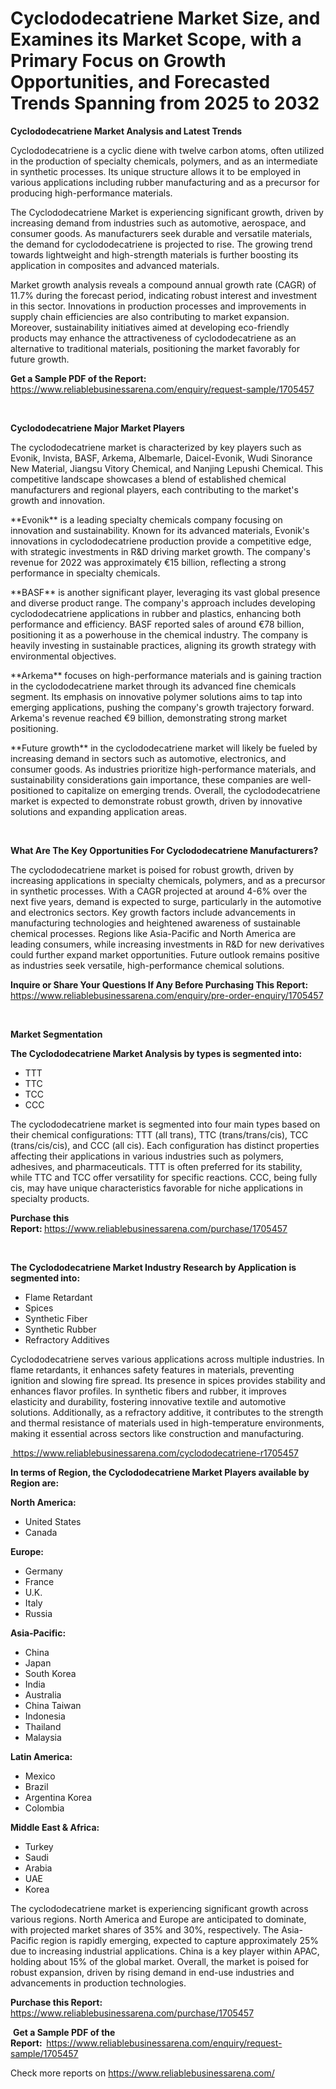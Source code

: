 <p><h1>Cyclododecatriene Market Size, and Examines its Market Scope, with a Primary Focus on Growth Opportunities, and Forecasted Trends Spanning from 2025 to 2032</h1></p><p><strong>Cyclododecatriene Market Analysis and Latest Trends</strong></p>
<p><p>Cyclododecatriene is a cyclic diene with twelve carbon atoms, often utilized in the production of specialty chemicals, polymers, and as an intermediate in synthetic processes. Its unique structure allows it to be employed in various applications including rubber manufacturing and as a precursor for producing high-performance materials.</p><p>The Cyclododecatriene Market is experiencing significant growth, driven by increasing demand from industries such as automotive, aerospace, and consumer goods. As manufacturers seek durable and versatile materials, the demand for cyclododecatriene is projected to rise. The growing trend towards lightweight and high-strength materials is further boosting its application in composites and advanced materials.</p><p>Market growth analysis reveals a compound annual growth rate (CAGR) of 11.7% during the forecast period, indicating robust interest and investment in this sector. Innovations in production processes and improvements in supply chain efficiencies are also contributing to market expansion. Moreover, sustainability initiatives aimed at developing eco-friendly products may enhance the attractiveness of cyclododecatriene as an alternative to traditional materials, positioning the market favorably for future growth.</p></p>
<p><strong>Get a Sample PDF of the Report:&nbsp;</strong> <a href="https://www.reliablebusinessarena.com/enquiry/request-sample/1705457?utm_campaign=3527&utm_medium=2&utm_source=Github&utm_content=ia&utm_term=27032025&utm_id=cyclododecatriene">https://www.reliablebusinessarena.com/enquiry/request-sample/1705457</a></p>
<p>&nbsp;</p>
<p><strong>Cyclododecatriene Major Market Players</strong></p>
<p><p>The cyclododecatriene market is characterized by key players such as Evonik, Invista, BASF, Arkema, Albemarle, Daicel-Evonik, Wudi Sinorance New Material, Jiangsu Vitory Chemical, and Nanjing Lepushi Chemical. This competitive landscape showcases a blend of established chemical manufacturers and regional players, each contributing to the market's growth and innovation.</p><p>**Evonik** is a leading specialty chemicals company focusing on innovation and sustainability. Known for its advanced materials, Evonik's innovations in cyclododecatriene production provide a competitive edge, with strategic investments in R&D driving market growth. The company's revenue for 2022 was approximately €15 billion, reflecting a strong performance in specialty chemicals.</p><p>**BASF** is another significant player, leveraging its vast global presence and diverse product range. The company's approach includes developing cyclododecatriene applications in rubber and plastics, enhancing both performance and efficiency. BASF reported sales of around €78 billion, positioning it as a powerhouse in the chemical industry. The company is heavily investing in sustainable practices, aligning its growth strategy with environmental objectives.</p><p>**Arkema** focuses on high-performance materials and is gaining traction in the cyclododecatriene market through its advanced fine chemicals segment. Its emphasis on innovative polymer solutions aims to tap into emerging applications, pushing the company's growth trajectory forward. Arkema's revenue reached €9 billion, demonstrating strong market positioning.</p><p>**Future growth** in the cyclododecatriene market will likely be fueled by increasing demand in sectors such as automotive, electronics, and consumer goods. As industries prioritize high-performance materials, and sustainability considerations gain importance, these companies are well-positioned to capitalize on emerging trends. Overall, the cyclododecatriene market is expected to demonstrate robust growth, driven by innovative solutions and expanding application areas.</p></p>
<p>&nbsp;</p>
<p><strong>What Are The Key Opportunities For Cyclododecatriene Manufacturers?</strong></p>
<p><p>The cyclododecatriene market is poised for robust growth, driven by increasing applications in specialty chemicals, polymers, and as a precursor in synthetic processes. With a CAGR projected at around 4-6% over the next five years, demand is expected to surge, particularly in the automotive and electronics sectors. Key growth factors include advancements in manufacturing technologies and heightened awareness of sustainable chemical processes. Regions like Asia-Pacific and North America are leading consumers, while increasing investments in R&D for new derivatives could further expand market opportunities. Future outlook remains positive as industries seek versatile, high-performance chemical solutions.</p></p>
<p><strong>Inquire or Share Your Questions If Any Before Purchasing This Report:</strong> <a href="https://www.reliablebusinessarena.com/enquiry/pre-order-enquiry/1705457?utm_campaign=3527&utm_medium=2&utm_source=Github&utm_content=ia&utm_term=27032025&utm_id=cyclododecatriene">https://www.reliablebusinessarena.com/enquiry/pre-order-enquiry/1705457</a></p>
<p>&nbsp;</p>
<p><strong>Market Segmentation</strong></p>
<p><strong>The Cyclododecatriene Market Analysis by types is segmented into:</strong></p>
<p><ul><li>TTT</li><li>TTC</li><li>TCC</li><li>CCC</li></ul></p>
<p><p>The cyclododecatriene market is segmented into four main types based on their chemical configurations: TTT (all trans), TTC (trans/trans/cis), TCC (trans/cis/cis), and CCC (all cis). Each configuration has distinct properties affecting their applications in various industries such as polymers, adhesives, and pharmaceuticals. TTT is often preferred for its stability, while TTC and TCC offer versatility for specific reactions. CCC, being fully cis, may have unique characteristics favorable for niche applications in specialty products.</p></p>
<p><strong>Purchase this Report:&nbsp;</strong><a href="https://www.reliablebusinessarena.com/purchase/1705457?utm_campaign=3527&utm_medium=2&utm_source=Github&utm_content=ia&utm_term=27032025&utm_id=cyclododecatriene">https://www.reliablebusinessarena.com/purchase/1705457</a></p>
<p>&nbsp;</p>
<p><strong>The Cyclododecatriene Market Industry Research by Application is segmented into:</strong></p>
<p><ul><li>Flame Retardant</li><li>Spices</li><li>Synthetic Fiber</li><li>Synthetic Rubber</li><li>Refractory Additives</li></ul></p>
<p><p>Cyclododecatriene serves various applications across multiple industries. In flame retardants, it enhances safety features in materials, preventing ignition and slowing fire spread. Its presence in spices provides stability and enhances flavor profiles. In synthetic fibers and rubber, it improves elasticity and durability, fostering innovative textile and automotive solutions. Additionally, as a refractory additive, it contributes to the strength and thermal resistance of materials used in high-temperature environments, making it essential across sectors like construction and manufacturing.</p></p>
<p><a href="https://www.reliablebusinessarena.com/cyclododecatriene-r1705457?utm_campaign=3527&utm_medium=2&utm_source=Github&utm_content=ia&utm_term=27032025&utm_id=cyclododecatriene">&nbsp;https://www.reliablebusinessarena.com/cyclododecatriene-r1705457</a></p>
<p><strong>In terms of Region, the Cyclododecatriene Market Players available by Region are:</strong></p>
<p>
    <p> <strong> North America: </strong>
        <ul>
            <li>United States</li>
            <li>Canada</li>
        </ul>
        </p> 
    <p> <strong> Europe: </strong>
        <ul>
            <li>Germany</li>
            <li>France</li>
            <li>U.K.</li>
            <li>Italy</li>
            <li>Russia</li>
        </ul>
        </p> 
    <p> <strong> Asia-Pacific: </strong>
        <ul>
            <li>China</li>
            <li>Japan</li>
            <li>South Korea</li>
            <li>India</li>
            <li>Australia</li>
            <li>China Taiwan</li>
            <li>Indonesia</li>
            <li>Thailand</li>
            <li>Malaysia</li>
        </ul>
        </p> 
    <p> <strong> Latin America: </strong>
        <ul>
            <li>Mexico</li>
            <li>Brazil</li>
            <li>Argentina Korea</li>
            <li>Colombia</li>
        </ul>
        </p> 
    <p> <strong> Middle East & Africa: </strong>
        <ul>
            <li>Turkey</li>
            <li>Saudi</li>
            <li>Arabia</li>
            <li>UAE</li>
            <li>Korea</li>
        </ul>
    </p>
    </p>
<p><p>The cyclododecatriene market is experiencing significant growth across various regions. North America and Europe are anticipated to dominate, with projected market shares of 35% and 30%, respectively. The Asia-Pacific region is rapidly emerging, expected to capture approximately 25% due to increasing industrial applications. China is a key player within APAC, holding about 15% of the global market. Overall, the market is poised for robust expansion, driven by rising demand in end-use industries and advancements in production technologies.</p></p>
<p><strong>Purchase this Report: </strong><a href="https://www.reliablebusinessarena.com/purchase/1705457?utm_campaign=3527&utm_medium=2&utm_source=Github&utm_content=ia&utm_term=27032025&utm_id=cyclododecatriene">https://www.reliablebusinessarena.com/purchase/1705457</a></p>
<p>&nbsp;<strong>Get a Sample PDF of the Report:&nbsp;&nbsp;</strong><a href="https://www.reliablebusinessarena.com/enquiry/request-sample/1705457?utm_campaign=3527&utm_medium=2&utm_source=Github&utm_content=ia&utm_term=27032025&utm_id=cyclododecatriene">https://www.reliablebusinessarena.com/enquiry/request-sample/1705457</a></p>
<p><strong></strong></p>
<p>Check more reports on <a href="https://www.reliablebusinessarena.com/?utm_campaign=3527&utm_medium=2&utm_source=Github&utm_content=ia&utm_term=27032025&utm_id=cyclododecatriene">https://www.reliablebusinessarena.com/</a></p>